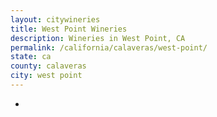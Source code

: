```yaml
---
layout: citywineries
title: West Point Wineries
description: Wineries in West Point, CA
permalink: /california/calaveras/west-point/
state: ca
county: calaveras
city: west point
---
```

-
